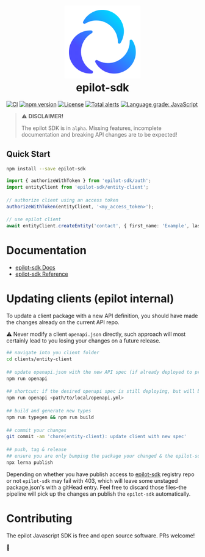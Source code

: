 <h1 align="center"><img alt="epilot-logo" src="./logo.png" width="200"><br>epilot-sdk</h1>

[![CI](https://github.com/epilot-dev/sdk-js/workflows/CI/badge.svg)](https://github.com/epilot-dev/sdk-js/actions?query=workflow%3ACI)
[![npm version](https://img.shields.io/npm/v/epilot-sdk.svg)](https://www.npmjs.com/package/epilot-sdk)
[![License](http://img.shields.io/:license-mit-blue.svg)](https://github.com/epilot-dev/sdk-js/blob/main/LICENSE)
[![Total alerts](https://img.shields.io/lgtm/alerts/g/epilot-dev/sdk-js.svg?logo=lgtm&logoWidth=18)](https://lgtm.com/projects/g/epilot-dev/sdk-js/alerts/)
[![Language grade: JavaScript](https://img.shields.io/lgtm/grade/javascript/g/epilot-dev/sdk-js.svg?logo=lgtm&logoWidth=18)](https://lgtm.com/projects/g/epilot-dev/sdk-js/context:javascript)

>  ⚠️ **DISCLAIMER!**
>
> The epilot SDK is in `alpha`. Missing features, incomplete documentation and breaking API changes are to be expected!

## Quick Start

```sh
npm install --save epilot-sdk
```

```typescript
import { authorizeWithToken } from 'epilot-sdk/auth';
import entityClient from 'epilot-sdk/entity-client';

// authorize client using an access token
authorizeWithToken(entityClient, '<my_access_token>');

// use epilot client
await entityClient.createEntity('contact', { first_name: 'Example', last_name: 'Contact' });
```

# Documentation

- [epilot-sdk Docs](https://docs.epilot.io/docs/architecture/sdk)
- [epilot-sdk Reference](https://docs.epilot.io/api)

# Updating clients (epilot internal)

To update a client package with a new API definition, you should have made the changes already on the current API repo.

⚠️  Never modify a client `openapi.json` directly, such approach will most certainly lead to you losing your changes on a future release.

```bash
## navigate into you client folder
cd clients/entity-client

## update openapi.json with the new API spec (if already deployed to prod)
npm run openapi

## shortcut: if the desired openapi spec is still deploying, but will be in prod soon.
npm run openapi <path/to/local/openapi.yml>

## build and generate new types
npm run typegen && npm run build

## commit your changes
git commit -am 'chore(entity-client): update client with new spec'

## push, tag & release
## ensure you are only bumping the package your changed & the epilot-sdk.
npx lerna publish
```

Depending on whether you have publish access to [epilot-sdk](https://www.npmjs.com/package/epilot-sdk) registry repo or not `epilot-sdk` may fail with 403, which will leave some unstaged package.json's with a gitHead entry. Feel free to discard those files–the pipeline will pick up the changes an publish the `epilot-sdk` automatically.

# Contributing

The epilot Javascript SDK is free and open source software. PRs welcome!

🚀


